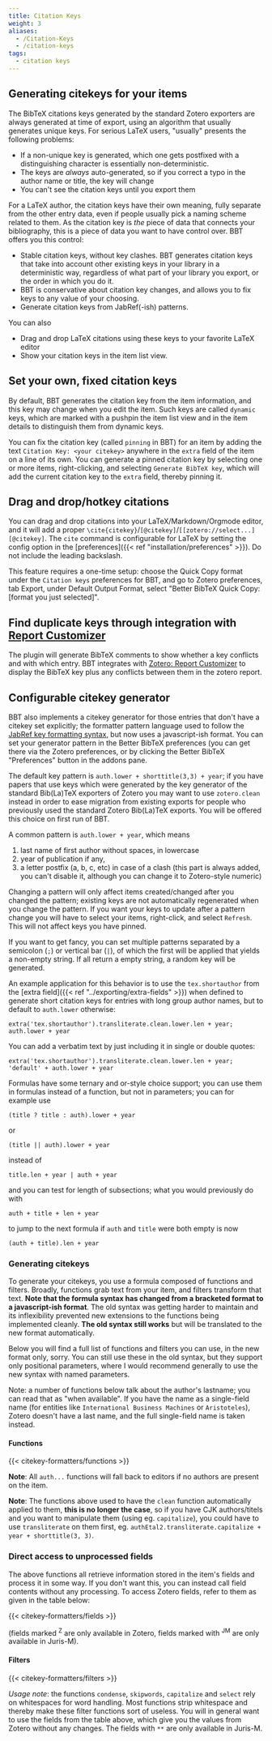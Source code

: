 ```yaml
---
title: Citation Keys
weight: 3
aliases:
  - /Citation-Keys
  - /citation-keys
tags:
  - citation keys
---
```


## Generating citekeys for your items

The BibTeX citations keys generated by the standard Zotero exporters are always generated at time of export, using an algorithm that usually generates unique keys. For serious LaTeX users, "usually" presents the following problems:

* If a non-unique key is generated, which one gets postfixed with a distinguishing character is essentially
  non-deterministic.
* The keys are *always* auto-generated, so if you correct a typo in the author name or title, the key will change
* You can't see the citation keys until you export them

For a LaTeX author, the citation keys have their own meaning, fully separate from the other entry data, even if
people usually pick a naming scheme related to them. As the citation key is *the* piece of data that connects your
bibliography, this is a piece of data you want to have control over. BBT offers you this control:

* Stable citation keys, without key clashes. BBT generates citation keys that take into account other existing keys in your library in a deterministic way, regardless of what part of your library you export, or the order in which you do it.
* BBT is conservative about citation key changes, and allows you to fix keys to any value of your choosing.
* Generate citation keys from JabRef(-ish) patterns.

You can also

* Drag and drop LaTeX citations using these keys to your favorite LaTeX editor
* Show your citation keys in the item list view.

## Set your own, fixed citation keys

By default, BBT generates the citation key from the item information, and this key may change when you edit the item. Such keys are called `dynamic` keys, which are marked with a pushpin the item list view and in the item details to distinguish them from dynamic keys.

You can fix the citation key (called `pinning` in BBT) for an item by adding the text `Citation Key: <your citekey>` anywhere in the
`extra` field of the item on a line of its own. You can generate a pinned citation key by selecting one or more items, right-clicking, and selecting `Generate BibTeX key`, which will add the current citation key to the `extra` field, thereby pinning it.

## Drag and drop/hotkey citations

You can drag and drop citations into your LaTeX/Markdown/Orgmode editor, and it will add a proper `\cite{citekey}`/`[@citekey]`/`[[zotero://select...][@citekey]`. The `cite` command is
configurable for LaTeX by setting the config option in the [preferences]({{< ref "installation/preferences" >}}). Do not include the leading backslash.

This feature requires a one-time setup: choose the Quick Copy format under the `Citation keys` preferences for BBT, and go to Zotero preferences, tab Export, under Default Output Format, select "Better BibTeX Quick Copy: [format you just selected]".

## Find duplicate keys through integration with [Report Customizer](https://github.com/retorquere/zotero-report-customizer)

The plugin will generate BibTeX comments to show whether a key conflicts and with which entry. BBT integrates with
[Zotero: Report Customizer](https://github.com/retorquere/zotero-report-customizer) to display the BibTeX key plus any
conflicts between them in the zotero report.

## Configurable citekey generator

BBT also implements a citekey generator for those entries that don't have a citekey set explicitly; the formatter pattern language used to follow
the [JabRef key formatting syntax](https://help.jabref.org/en/BibtexKeyPatterns), but now uses a javascript-ish format. You can set your generator pattern in the Better BibTeX
preferences (you can get there via the Zotero preferences, or by clicking the Better BibTeX "Preferences" button in the addons pane.

The default key pattern is `auth.lower + shorttitle(3,3) + year`; if you have papers that use keys which were generated by the key generator of the standard Bib(La)TeX exporters of Zotero you may want to use `zotero.clean` instead in order to ease migration from existing exports for people who previously used the standard Zotero Bib(La)TeX exports. You will be offered this choice on first run of BBT.

A common pattern is `auth.lower + year`, which means

1. last name of first author without spaces, in lowercase
2. year of publication if any,
3. a letter postfix (a, b, c, etc) in case of a clash (this part is always added, you can't disable it, although you can change it to Zotero-style numeric)

Changing a pattern will only affect items created/changed after you changed the pattern; existing keys are not automatically regenerated when you change the pattern. If you want your keys to update after a pattern change you will have to select your items, right-click, and select `Refresh`. This will not affect keys you have pinned.

If you want to get fancy, you can set multiple patterns separated by a semicolon (`;`) or vertical bar (`|`), of which the first will be applied
that yields a non-empty string. If all return a empty string, a random key will be generated.

An example application for this behavior is to use the `tex.shortauthor` from the [extra field]({{< ref "../exporting/extra-fields" >}}) when defined to generate short citation keys for entries with long group author names, but to default to `auth.lower` otherwise:

```text
extra('tex.shortauthor').transliterate.clean.lower.len + year; auth.lower + year
```

You can add a verbatim text by just including it in single or double quotes:

```text
extra('tex.shortauthor').transliterate.clean.lower.len + year; 'default' + auth.lower + year
```

Formulas have some ternary and or-style choice support; you can use them in formulas instead of a function, but not in parameters; you can for example use

```
(title ? title : auth).lower + year
```

or

```
(title || auth).lower + year
```

instead of

```
title.len + year | auth + year
```

and you can test for length of subsections; what you would previously do with

```
auth + title + len + year
```

to jump to the next formula if `auth` and `title` were both empty is now

```
(auth + title).len + year
```

### Generating citekeys

To generate your citekeys, you use a formula composed of functions and filters. Broadly, functions grab text from your item, and filters transform that text. **Note that the formula syntax has changed from a bracketed format to a javascript-ish format**. The old syntax was getting harder to maintain and its inflexibility prevented new extensions to the functions being implemented cleanly. **The old syntax still works** but will be translated to the new format automatically.

Below you will find a full list of functions and filters you can use, in the new format only, sorry. You can still use these in the old syntax, but they support only positional parameters, where I would recommend generally to use the new syntax with named parameters.

Note: a number of functions below talk about the author's lastname; you can read that as "when available". If you have the name as a single-field name (for entities like `International Business Machines` or `Aristoteles`), Zotero doesn't have a last name, and the full single-field name is taken instead.

#### Functions

{{< citekey-formatters/functions >}}

**Note**: All `auth...` functions will fall back to editors if no authors are present on the item.

**Note**: The functions above used to have the `clean` function automatically applied to them, **this is no longer the case**, so if you have CJK authors/titels and you want to manipulate them (using eg. `capitalize`), you could have to use `transliterate` on them first, eg. `authEtal2.transliterate.capitalize + year + shorttitle(3, 3)`.

### Direct access to unprocessed fields

The above functions all retrieve information stored in the item's fields and process it in some way. If you don't want this, you can instead call field contents without any processing. To access Zotero fields, refer to them as given in the table below:

{{< citekey-formatters/fields >}}

(fields marked <sup>Z</sup> are only available in Zotero, fields marked with <sup>JM</sup> are only available in Juris-M).

#### Filters

{{< citekey-formatters/filters >}}

*Usage note*: the functions `condense`, `skipwords`, `capitalize` and `select` rely on whitespaces for word handling. Most functions strip
whitespace and thereby make these filter functions sort of useless. You will in general want to use the fields from the
table above, which give you the values from Zotero without any changes. The fields with `**` are only available in Juris-M.
